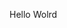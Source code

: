 Hello Wolrd

































































































































































































































































































































































































































































































































































































































































































































































































































































































































































































































































































































































































































































































































































































































































































































































































































































































































































































































































































































































































































































































































































































































































































































































































































































































































































































































































































































































































































































































































































































































































































































































































































































































































































































































































